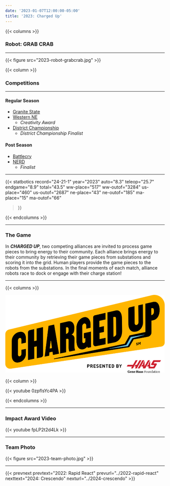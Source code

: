 ```yaml
---
date: '2023-01-07T12:00:00-05:00'
title: '2023: Charged Up'
---
```


{{< columns >}}

### Robot: GRAB CRAB

---

{{< figure src="2023-robot-grabcrab.jpg" >}}

{{< column >}}

### Competitions

---

#### Regular Season

* [Granite State](https://www.thebluealliance.com/event/2023nhgrs)
* [Western NE](https://www.thebluealliance.com/event/2023mawne)
  * _Creativity Award_
* [District Championship](https://www.thebluealliance.com/event/2023necmp2)
  * _District Championship Finalist_

#### Post Season

* [Battlecry](https://www.thebluealliance.com/event/2023bc)
* [NERD](https://www.thebluealliance.com/event/2023matb)
  * _Finalist_

---

{{< statbotics
    record="24-21-1" year="2023"
    auto="8.3" teleop="25.7" endgame="8.9" total="43.5"
    ww-place="517" ww-outof="3284"
    us-place="460" us-outof="2687"
    ne-place="43"  ne-outof="185"
    ma-place="15"  ma-outof="66"
>}}

{{< endcolumns >}}

---

### The Game

In **_CHARGED UP_**, two competing alliances are invited to process game pieces to bring energy to their community. Each alliance brings energy to their community by retrieving their game pieces from substations and scoring it into the grid. Human players provide the game pieces to the robots from the substations. In the final moments of each match, alliance robots race to dock or engage with their charge station!

---

{{< columns >}}

[![Charged Up Logo](charged-up-frc-logo.svg)](https://en.wikipedia.org/wiki/Charged_Up_(FIRST))

{{< column >}}

{{< youtube 0zpflsYc4PA >}}

{{< endcolumns >}}

---

### Impact Award Video

{{< youtube fpLP2t2d4Lk >}}

---

### Team Photo
{{< figure src="2023-team-photo.jpg" >}}

---

{{< prevnext  prevtext="2022: Rapid React" prevurl="../2022-rapid-react" nexttext="2024: Crescendo" nexturl="../2024-crescendo" >}}